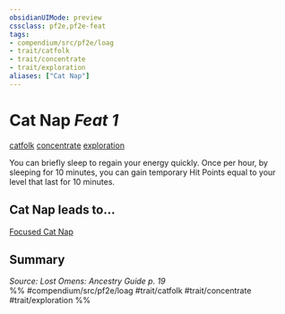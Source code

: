 ```yaml
---
obsidianUIMode: preview
cssclass: pf2e,pf2e-feat
tags:
- compendium/src/pf2e/loag
- trait/catfolk
- trait/concentrate
- trait/exploration
aliases: ["Cat Nap"]
---
```

# Cat Nap  *Feat 1*  
[catfolk](catfolk-b1.md "Catfolk Ancestry & Heritage Trait")  [concentrate](concentrate.md "Concentrate Action & Ability Trait")  [exploration](exploration.md "Exploration Action & Ability Trait")  


You can briefly sleep to regain your energy quickly. Once per hour, by sleeping for 10 minutes, you can gain temporary Hit Points equal to your level that last for 10 minutes.

## Cat Nap leads to...

[Focused Cat Nap](focused-cat-nap-loag.md)

## Summary

*Source: Lost Omens: Ancestry Guide p. 19*  
%% #compendium/src/pf2e/loag #trait/catfolk #trait/concentrate #trait/exploration %%
